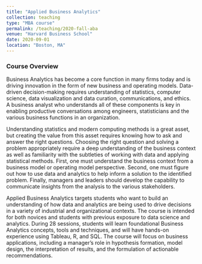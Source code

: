 ```yaml
---
title: "Applied Business Analytics"
collection: teaching
type: "MBA course"
permalink: /teaching/2020-fall-aba
venue: "Harvard Business School"
date: 2020-09-01
location: "Boston, MA"
---
```


### Course Overview

Business Analytics has become a core function in many firms today and is driving innovation in the form of new business and operating models. Data-driven decision-making requires understanding of statistics, computer science, data visualization and data curation, communications, and ethics. A business analyst who understands all of these components is key in enabling productive conversations among engineers, statisticians and the various business functions in an organization.

Understanding statistics and modern computing methods is a great asset, but creating the value from this asset requires knowing how to ask and answer the right questions. Choosing the right question and solving a problem appropriately require a deep understanding of the business context as well as familiarity with the subtleties of working with data and applying statistical methods. First, one must understand the business context from a business model or operating model perspective. Second, one must figure out how to use data and analytics to help inform a solution to the identified problem. Finally, managers and leaders should develop the capability to communicate insights from the analysis to the various stakeholders.

Applied Business Analytics targets students who want to build an understanding of how data and analytics are being used to drive decisions in a variety of industrial and organizational contexts. The course is intended for both novices and students with previous exposure to data science and analytics. During 28 sessions, students will learn foundational Business Analytics concepts, tools and techniques, and will have hands-on experience using Tableau, R, and SQL. The course will focus on business applications, including a manager’s role in hypothesis formation, model design, the interpretation of results, and the formulation of actionable recommendations.
